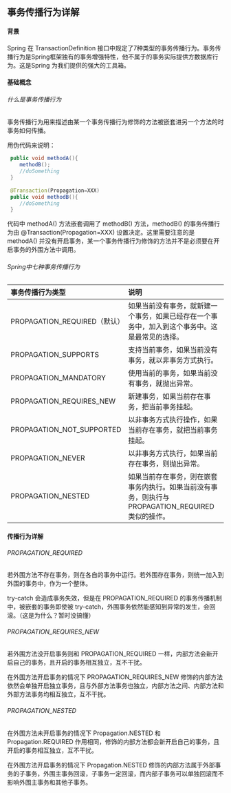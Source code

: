 ## 事务传播行为详解
#### 背景

Spring 在 TransactionDefinition 接口中规定了7种类型的事务传播行为。事务传播行为是Spring框架独有的事务增强特性，他不属于的事务实际提供方数据库行为。这是Spring
为我们提供的强大的工具箱。

#### 基础概念
###### 什么是事务传播行为
事务传播行为用来描述由某一个事务传播行为修饰的方法被嵌套进另一个方法的时事务如何传播。

用伪代码来说明：
```java
 public void methodA(){
    methodB();
    //doSomething
 }
 
 @Transaction(Propagation=XXX)
 public void methodB(){
    //doSomething
 }
```
代码中 methodA() 方法嵌套调用了 methodB() 方法，methodB() 的事务传播行为由 @Transaction(Propagation=XXX) 设置决定。这里需要注意的是 methodA()
并没有开启事务，某一个事务传播行为修饰的方法并不是必须要在开启事务的外围方法中调用。

###### Spring中七种事务传播行为

| 事务传播行为类型 | 说明 |
| :-----| :---- |
| PROPAGATION_REQUIRED（默认） | 如果当前没有事务，就新建一个事务，如果已经存在一个事务中，加入到这个事务中。这是最常见的选择。 |
| PROPAGATION_SUPPORTS | 支持当前事务，如果当前没有事务，就以非事务方式执行。 |
| PROPAGATION_MANDATORY	 | 使用当前的事务，如果当前没有事务，就抛出异常。 |
| PROPAGATION_REQUIRES_NEW | 新建事务，如果当前存在事务，把当前事务挂起。 |
| PROPAGATION_NOT_SUPPORTED | 以非事务方式执行操作，如果当前存在事务，就把当前事务挂起。 |
| PROPAGATION_NEVER | 以非事务方式执行，如果当前存在事务，则抛出异常。 |
| PROPAGATION_NESTED | 如果当前存在事务，则在嵌套事务内执行。如果当前没有事务，则执行与PROPAGATION_REQUIRED类似的操作。 |

#### 传播行为详解
###### PROPAGATION_REQUIRED

若外围方法不存在事务，则在各自的事务中运行。若外围存在事务，则统一加入到外围的事务中，作为一个整体。

try-catch 会造成事务失效，但是在 PROPAGATION_REQUIRED 的事务传播机制中，被嵌套的事务即使被 try-catch，外围事务依然能感知到异常的发生，会回滚。（这是为什么？暂时没搞懂）

###### PROPAGATION_REQUIRES_NEW

若外围方法没开启事务则和 PROPAGATION_REQUIRED 一样，内部方法会新开启自己的事务，且开启的事务相互独立，互不干扰。

在外围方法开启事务的情况下 PROPAGATION_REQUIRES_NEW 修饰的内部方法依然会单独开启独立事务，且与外部方法事务也独立，内部方法之间、内部方法和外部方法事务均相互独立，互不干扰。

###### PROPAGATION_NESTED

在外围方法未开启事务的情况下 Propagation.NESTED 和 Propagation.REQUIRED 作用相同，修饰的内部方法都会新开启自己的事务，且开启的事务相互独立，互不干扰。

在外围方法开启事务的情况下 Propagation.NESTED 修饰的内部方法属于外部事务的子事务，外围主事务回滚，子事务一定回滚，而内部子事务可以单独回滚而不影响外围主事务和其他子事务。